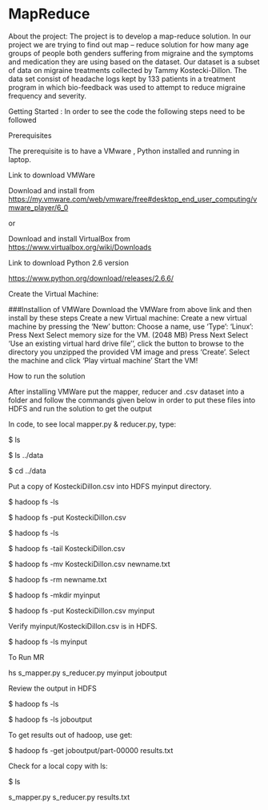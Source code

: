 # MapReduce

About the project:
The project is to develop a map-reduce solution. In our project we are trying to find out map – reduce solution for how many age groups of people both genders suffering from migraine and the symptoms and medication they are using based on the dataset. Our dataset is a subset of data on migraine treatments collected by Tammy Kostecki-Dillon.
The data set consist of headache logs kept by 133 patients in a treatment program in which bio-feedback was used to attempt to reduce migraine frequency and severity.

Getting Started :
In order to see the code the following steps need to be followed

Prerequisites

The prerequisite is to have a VMware , Python installed and running in laptop.

Link to download VMWare

Download and install from https://my.vmware.com/web/vmware/free#desktop_end_user_computing/vmware_player/6_0

or

Download and install VirtualBox from https://www.virtualbox.org/wiki/Downloads

Link to download Python 2.6 version

https://www.python.org/download/releases/2.6.6/

Create the Virtual Machine:	

###Installion of VMWare Download the VMWare from above link and then install by these steps Create a new Virtual machine: Create a new virtual machine by pressing the ‘New’ button: Choose a name, use ‘Type’: ‘Linux’: Press Next Select memory size for the VM. (2048 MB) Press Next Select ‘Use an existing virtual hard drive file’’, click the button to browse to the directory you unzipped the provided VM image and press ‘Create’. Select the machine and click ‘Play virtual machine’ Start the VM!

How to run the solution

After installing VMWare put the mapper, reducer and .csv dataset into a folder and follow the commands given below in order to put these files into HDFS and run the solution to get the output

In code, to see local mapper.py & reducer.py, type:

$ ls

$ ls ../data

$ cd ../data

Put a copy of KosteckiDillon.csv into HDFS myinput directory.

$ hadoop fs -ls

$ hadoop fs -put KosteckiDillon.csv

$ hadoop fs -ls

$ hadoop fs -tail KosteckiDillon.csv

$ hadoop fs -mv KosteckiDillon.csv newname.txt

$ hadoop fs -rm newname.txt

$ hadoop fs -mkdir myinput

$ hadoop fs -put KosteckiDillon.csv myinput

Verify myinput/KosteckiDillon.csv is in HDFS.

$ hadoop fs -ls myinput 

To Run MR

hs s_mapper.py s_reducer.py myinput joboutput

Review the output in HDFS

$ hadoop fs -ls

$ hadoop fs -ls joboutput


To get results out of hadoop, use get:

$ hadoop fs -get joboutput/part-00000 results.txt

Check for a local copy with ls:

$ ls 

s_mapper.py s_reducer.py results.txt
